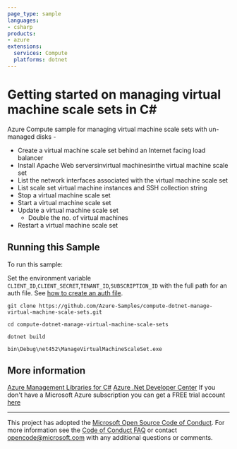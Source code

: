 ```yaml
---
page_type: sample
languages:
- csharp
products:
- azure
extensions:
  services: Compute
  platforms: dotnet
---
```


# Getting started on managing virtual machine scale sets in C# #

 Azure Compute sample for managing virtual machine scale sets with un-managed disks -
  - Create a virtual machine scale set behind an Internet facing load balancer
  - Install Apache Web serversinvirtual machinesinthe virtual machine scale set
  - List the network interfaces associated with the virtual machine scale set
  - List scale set virtual machine instances and SSH collection string
  - Stop a virtual machine scale set
  - Start a virtual machine scale set
  - Update a virtual machine scale set
    - Double the no. of virtual machines
  - Restart a virtual machine scale set


## Running this Sample ##

To run this sample:

Set the environment variable `CLIENT_ID`,`CLIENT_SECRET`,`TENANT_ID`,`SUBSCRIPTION_ID` with the full path for an auth file. See [how to create an auth file](https://github.com/Azure/azure-libraries-for-net/blob/master/AUTH.md).

    git clone https://github.com/Azure-Samples/compute-dotnet-manage-virtual-machine-scale-sets.git

    cd compute-dotnet-manage-virtual-machine-scale-sets

    dotnet build

    bin\Debug\net452\ManageVirtualMachineScaleSet.exe

## More information ##

[Azure Management Libraries for C#](https://github.com/Azure/azure-sdk-for-net/)
[Azure .Net Developer Center](https://azure.microsoft.com/en-us/develop/net/)
If you don't have a Microsoft Azure subscription you can get a FREE trial account [here](http://go.microsoft.com/fwlink/?LinkId=330212)

---

This project has adopted the [Microsoft Open Source Code of Conduct](https://opensource.microsoft.com/codeofconduct/). For more information see the [Code of Conduct FAQ](https://opensource.microsoft.com/codeofconduct/faq/) or contact [opencode@microsoft.com](mailto:opencode@microsoft.com) with any additional questions or comments.
